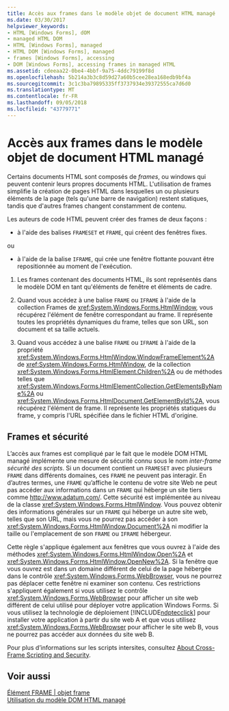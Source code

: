 ```yaml
---
title: Accès aux frames dans le modèle objet de document HTML managé
ms.date: 03/30/2017
helpviewer_keywords:
- HTML [Windows Forms], dOM
- managed HTML DOM
- HTML [Windows Forms], managed
- HTML DOM [Windows Forms], managed
- frames [Windows Forms], accessing
- DOM [Windows Forms], accessing frames in managed HTML
ms.assetid: cdeeaa22-0be4-4bbf-9a75-4ddc79199f8d
ms.openlocfilehash: 5b214a3b3c8d59d27a60b5cee28ea168edb9bf4a
ms.sourcegitcommit: 3c1c3ba79895335ff3737934e39372555ca7d6d0
ms.translationtype: MT
ms.contentlocale: fr-FR
ms.lasthandoff: 09/05/2018
ms.locfileid: "43779771"
---
```

# <a name="accessing-frames-in-the-managed-html-document-object-model"></a>Accès aux frames dans le modèle objet de document HTML managé
Certains documents HTML sont composés de *frames*, ou windows qui peuvent contenir leurs propres documents HTML. L'utilisation de frames simplifie la création de pages HTML dans lesquelles un ou plusieurs éléments de la page (tels qu'une barre de navigation) restent statiques, tandis que d'autres frames changent constamment de contenu.  
  
 Les auteurs de code HTML peuvent créer des frames de deux façons :  
  
-   à l'aide des balises `FRAMESET` et `FRAME`, qui créent des fenêtres fixes.  
  
 ou  
  
-   à l'aide de la balise `IFRAME`, qui crée une fenêtre flottante pouvant être repositionnée au moment de l'exécution.  
  
1.  Les frames contenant des documents HTML, ils sont représentés dans le modèle DOM en tant qu'éléments de fenêtre et éléments de cadre.  
  
2.  Quand vous accédez à une balise `FRAME` ou `IFRAME` à l'aide de la collection Frames de <xref:System.Windows.Forms.HtmlWindow>, vous récupérez l'élément de fenêtre correspondant au frame. Il représente toutes les propriétés dynamiques du frame, telles que son URL, son document et sa taille actuels.  
  
3.  Quand vous accédez à une balise `FRAME` ou `IFRAME` à l'aide de la propriété <xref:System.Windows.Forms.HtmlWindow.WindowFrameElement%2A> de <xref:System.Windows.Forms.HtmlWindow>, de la collection <xref:System.Windows.Forms.HtmlElement.Children%2A> ou de méthodes telles que <xref:System.Windows.Forms.HtmlElementCollection.GetElementsByName%2A> ou <xref:System.Windows.Forms.HtmlDocument.GetElementById%2A>, vous récupérez l'élément de frame. Il représente les propriétés statiques du frame, y compris l'URL spécifiée dans le fichier HTML d'origine.  
  
## <a name="frames-and-security"></a>Frames et sécurité  
 L’accès aux frames est compliqué par le fait que le modèle DOM HTML managé implémente une mesure de sécurité connu sous le nom *inter-frame sécurité des scripts*. Si un document contient un `FRAMESET` avec plusieurs `FRAME` dans différents domaines, ces `FRAME` ne peuvent pas interagir. En d’autres termes, une `FRAME` qu’affiche le contenu de votre site Web ne peut pas accéder aux informations dans un `FRAME` qui héberge un site tiers comme http://www.adatum.com/. Cette sécurité est implémentée au niveau de la classe <xref:System.Windows.Forms.HtmlWindow>. Vous pouvez obtenir des informations générales sur un `FRAME` qui héberge un autre site web, telles que son URL, mais vous ne pourrez pas accéder à son <xref:System.Windows.Forms.HtmlWindow.Document%2A> ni modifier la taille ou l'emplacement de son `FRAME` ou `IFRAME` hébergeur.  
  
 Cette règle s'applique également aux fenêtres que vous ouvrez à l'aide des méthodes <xref:System.Windows.Forms.HtmlWindow.Open%2A> et <xref:System.Windows.Forms.HtmlWindow.OpenNew%2A>. Si la fenêtre que vous ouvrez est dans un domaine différent de celui de la page hébergée dans le contrôle <xref:System.Windows.Forms.WebBrowser>, vous ne pourrez pas déplacer cette fenêtre ni examiner son contenu. Ces restrictions s'appliquent également si vous utilisez le contrôle <xref:System.Windows.Forms.WebBrowser> pour afficher un site web différent de celui utilisé pour déployer votre application Windows Forms. Si vous utilisez la technologie de déploiement [!INCLUDE[ndptecclick](../../../../includes/ndptecclick-md.md)] pour installer votre application à partir du site web A et que vous utilisez <xref:System.Windows.Forms.WebBrowser> pour afficher le site web B, vous ne pourrez pas accéder aux données du site web B.  
  
 Pour plus d’informations sur les scripts intersites, consultez [About Cross-Frame Scripting and Security](https://msdn.microsoft.com/library/ms533028.aspx).  
  
## <a name="see-also"></a>Voir aussi  
 [Élément FRAME &#124; objet frame](https://msdn.microsoft.com/library/ms535250.aspx)  
 [Utilisation du modèle DOM HTML managé](../../../../docs/framework/winforms/controls/using-the-managed-html-document-object-model.md)
